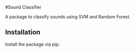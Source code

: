 #Sound Classifier

A package to classify sounds using SVM and Random Forest.

## Installation

Install the package via pip:


